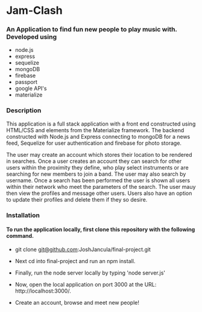 # Jam-Clash

### An Application to find fun new people to play music with. Developed using
* node.js
* express
* sequelize
* mongoDB
* firebase
* passport
* google API's
* materialize

### Description
This application is a  full stack application with a front end constructed using HTML/CSS and elements from the Materialize framework. The backend constructed with Node.js and Express connecting to mongoDB for a news feed, Sequelize for user authentication and firebase for photo storage. 

The user may create an account which stores their location to be rendered in searches. Once a user creates an account they can search for other users within the proximity they define, who play select instruments or are searching for new members to join a band. The user may also search by username. Once a search has been performed the user is shown all users within their network who meet the parameters of the search. The user mauy then view the profiles and message other users. Users also have an option to update their profiles and delete them if they so desire. 


### Installation
#### To run the application locally, first clone this repository with the following command.

* git clone git@github.com:JoshJancula/final-project.git

* Next cd into final-project and run an npm install.

* Finally, run the node server locally by typing 'node server.js'

* Now, open the local application on port 3000 at the URL: http://localhost:3000/.

* Create an account, browse and meet new people!